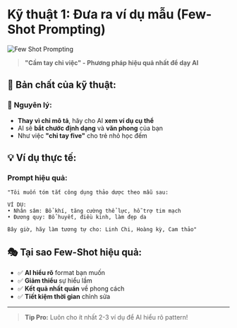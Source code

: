 # Kỹ thuật 1: Đưa ra ví dụ mẫu (Few-Shot Prompting)

![Few Shot Prompting](../../images/chapter-3/3.2-few-shot-prompting.svg)

> **"Cầm tay chỉ việc" - Phương pháp hiệu quả nhất để dạy AI**

## 🎯 **Bản chất của kỹ thuật:**

### 🔑 **Nguyên lý:**
- **Thay vì chỉ mô tả**, hãy cho AI **xem ví dụ cụ thể**
- AI sẽ **bắt chước định dạng** và **văn phong** của bạn
- Như việc **"chỉ tay five"** cho trẻ nhỏ học đếm

## 💡 **Ví dụ thực tế:**

### **Prompt hiệu quả:**
```
"Tôi muốn tóm tắt công dụng thảo dược theo mẫu sau:

VÍ DỤ:
• Nhân sâm: Bổ khí, tăng cường thể lực, hỗ trợ tim mạch
• Đương quy: Bổ huyết, điều kinh, làm đẹp da

Bây giờ, hãy làm tương tự cho: Linh Chi, Hoàng kỳ, Cam thảo"
```

## 🎭 **Tại sao Few-Shot hiệu quả:**

- ✅ **AI hiểu rõ** format bạn muốn
- ✅ **Giảm thiểu** sự hiểu lầm
- ✅ **Kết quả nhất quán** về phong cách
- ✅ **Tiết kiệm thời gian** chỉnh sửa

---

> **Tip Pro:** Luôn cho ít nhất 2-3 ví dụ để AI hiểu rõ pattern!